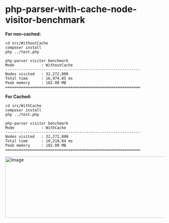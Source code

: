 # php-parser-with-cache-node-visitor-benchmark

**For non-cached:**

```
cd src/WithoutCache
composer install
php ../test.php

php-parser visitor benchmark
Mode            : WithoutCache
------------------------------------------------------------
Nodes visited   : 32,272,800
Total time      : 16,974.85 ms
Peak memory     : 182.00 MB
============================================================
```

**For Cached:**

```
cd src/WithCache
composer install
php ../test.php

php-parser visitor benchmark
Mode            : WithCache
------------------------------------------------------------
Nodes visited   : 32,272,800
Total time      : 10,218.84 ms
Peak memory     : 182.00 MB
============================================================
```

<img width="964" height="195" alt="Image" src="https://github.com/user-attachments/assets/a1c139af-a4aa-429a-a1c1-676b2bb32bd4" />